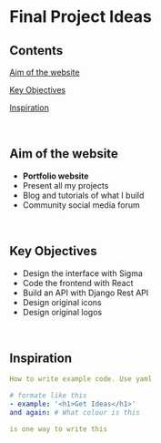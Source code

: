 # Final Project Ideas

## Contents

[Aim of the website](#aim-of-the-website)

[Key Objectives](#key-objectives)

[Inspiration](#inspiration)

<br>

## Aim of the website

- **Portfolio website**
- Present all my projects
- Blog and tutorials of what I build
- Community social media forum

<br>

## Key Objectives

- Design the interface with Sigma
- Code the frontend with React
- Build an API with Django Rest API
- Design original icons
- Design original logos

<br>

## Inspiration

```yaml
How to write example code. Use yaml

# formate like this
- example: '<h1>Get Ideas</h1>' 
and again: # What colour is this

is one way to write this
```

